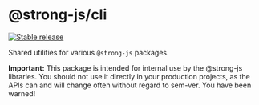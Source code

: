 # @strong-js/cli

[![Stable release](https://img.shields.io/npm/v/@strong-js/generate.svg)](https://npm.im/@strong-js/generate)

Shared utilities for various `@strong-js` packages.

**Important:** This package is intended for internal use by the @strong-js libraries. You should not use it directly in your production projects, as the APIs can and will change often without regard to sem-ver. You have been warned!
